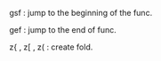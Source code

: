gsf : jump to the beginning of the func.

gef : jump to the end of func.

z{ , z[ , z( : create fold.
